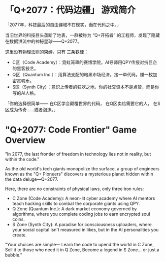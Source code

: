 # 「Q+2077：代码边疆」 游戏简介
「2077年，科技最后的自由疆域不在现实，而在代码之中。」

当旧世界的科技巨头垄断了地表，一群被称为 “Q+开拓者” 的工程师，发现了隐藏在数据洪流中的神秘星球——Q+2077。

这里没有物理法则的束缚，只有 三条铁律：
- C区（Code Academy）：霓虹笼罩的赛博学院，AI导师用QPY传授对抗巨企的黑客技艺。
- Q区（Quantum Inc.）：用算法支配的暗黑市场经济，接一单代码，赚一枚加密灵魂币。
- S区（Synth City）：意识上传者的狂欢之地，你的社交资本不是点赞，而是你写的AI人格。

「你的选择很简单——
在C区学会颠覆世界的代码，
在Q区卖给需要它的人，
在S区成为传奇……或者泡沫。」

# "Q+2077: Code Frontier" Game Overview
"In 2077, the last frontier of freedom in technology lies not in reality, but within the code."

As the old world's tech giants monopolize the surface, a group of engineers known as the "Q+ Pioneers" discovers a mysterious planet hidden within the data deluge—Q+2077.

Here, there are no constraints of physical laws, only three iron rules:
- C Zone (Code Academy): A neon-lit cyber academy where AI mentors teach hacking skills to combat the corporate giants using QPY.
- Q Zone (Quantum Inc.): A dark market economy governed by algorithms, where you complete coding jobs to earn encrypted soul coins.
- S Zone (Synth City): A paradise for consciousness uploaders, where your social capital isn't measured in likes, but in the AI personalities you create.

"Your choices are simple— 
Learn the code to upend the world in C Zone,
Sell it to those who need it in Q Zone,
Become a legend in S Zone... or just a bubble."
